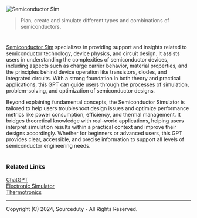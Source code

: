 ![Semiconductor Sim](https://github.com/user-attachments/assets/250fc4dc-94d0-43a2-8469-34ca603c160e)

> Plan, create and simulate different types and combinations of semiconductors.
#

[Semiconductor Sim](https://chatgpt.com/g/g-LNpy4y0uU-semiconductor-sim) specializes in providing support and insights related to semiconductor technology, device physics, and circuit design. It assists users in understanding the complexities of semiconductor devices, including aspects such as charge carrier behavior, material properties, and the principles behind device operation like transistors, diodes, and integrated circuits. With a strong foundation in both theory and practical applications, this GPT can guide users through the processes of simulation, problem-solving, and optimization of semiconductor designs.

Beyond explaining fundamental concepts, the Semiconductor Simulator is tailored to help users troubleshoot design issues and optimize performance metrics like power consumption, efficiency, and thermal management. It bridges theoretical knowledge with real-world applications, helping users interpret simulation results within a practical context and improve their designs accordingly. Whether for beginners or advanced users, this GPT provides clear, accessible, and precise information to support all levels of semiconductor engineering needs.

#
### Related Links

[ChatGPT](https://github.com/sourceduty/ChatGPT)
<br>
[Electronic Simulator](https://github.com/sourceduty/Electronic_Simulator)
<br>
[Thermotronics](https://github.com/sourceduty/Thermotronics)

***
Copyright (C) 2024, Sourceduty - All Rights Reserved.
